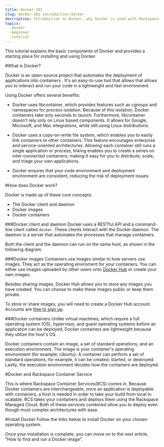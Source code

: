 ```yaml
---
title: Docker 101
slug: docker-101-introduction-docker
description: Introduction to Docker, why Docker is used with Rackspace Container Services, and instructions on how to install and use Docker.
topics:
  -docker
  -beginner
  -tutorial
---
```


This tutorial explains the basic components of Docker and provides a starting place for installing and using Docker.

#What is Docker?

Docker is an open-source project that automates the deployment of applications into containers <!--link to Containers 101-->. It's an easy-to-use tool that allows that allows you to interact and run your code in a lightweight and fast
environment.

Using Docker offers several benefits:

* Docker uses libcontainer, which provides features such as cgroups and namespaces for process isolation. Because of this isolation, Docker containers take only seconds to launch. Furthermore, libcontainer doesn't rely only on Linux based components. It allows for Google, Microsoft, and Mac integrations, while still using Linux distributions.

* Docker uses a copy-on-write file system, which enables you to easily link containers to other containers. This feature encourages enterprise and service-oriented architectures. Allowing each container still runs a single application or process, linking enables you to create a series on inter-connected containers, making it easy for you to distribute, scale, and triage your own applications.

* Docker ensures that your code environment and deployment environment are consistent, reducing the risk of deployment issues.

#How does Docker work?

Docker is made up of these core concepts:

* The Docker client and daemon
* Docker images
* Docker containers

###Docker client and daemon
Docker uses a RESTful API and a command-line client called `docker`. These clients interact with the Docker daemon. The daemon is a server that automates the processes that manage containers.

Both the client and the daemon can run on the same host, as shown in the following diagram.

<!--insert Docker architecture diagram here-->

###Docker images
Containers use images similar to how servers use images. They act as the operating enviroment for your containers. You can either use images uploaded by other users onto [Docker Hub](https://hub.docker.com/explore/) or create your own images.

Besides sharing images, Docker Hub allows you to store any images you have created. You can choose to make these images public or keep them private.

To store or share images, you will need to create a Docker Hub account. Accounts are [free to sign up](https://hub.docker.com/).

###Docker containers
Unlike virtual machines, which require a full operating system (OS), hypervisor, and guest operating systems before an application can be deployed, Docker containers are lightweight because they utilize the host's OS.

Docker containers contain an image, a set of standard operations, and an execution environment. The image is your container's operating environment (for example, Ubuntu). A container can perform a set of standard operations; for example, it can be created, started, or destroyed. Lastly, the execution environment decides how the containers are deployed.

<!--diagram explaining Docker containers here-->

#Docker and Rackspace Container Service

This is where Rackspace Container Services(RCS) comes in. Because Docker containers are interchangeable, once an application is deployable with containers, a host is needed in order to take your build from local to scalable. RCS takes your containers and deploys them using the Rackspace Managed Cloud. Both of these services combined allow you to deploy even though most complex architectures with ease.

#Install Docker
Follow the links below to install Docker on your chosen operating system.

<!--Link to "How to install Docker with Mac OS X"-->
<!--Link to "How to install Docker with Linux"-->
<!--Link to "How to install Docker with Windows"-->

Once your installation is complete, you can move on to the next article, "How to find and run a Docker image".
